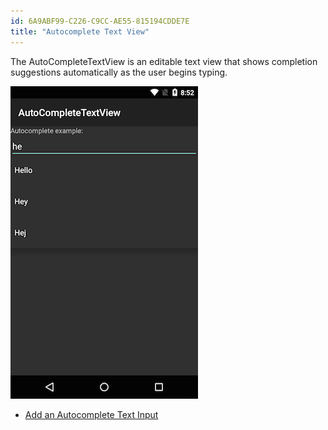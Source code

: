 ```yaml
---
id: 6A9ABF99-C226-C9CC-AE55-815194CDDE7E
title: "Autocomplete Text View"
---
```


The AutoCompleteTextView is an editable text view that shows completion
suggestions automatically as the user begins typing.

 [ ![](index/Images/AutoCompleteTextView.png)](index/Images/AutoCompleteTextView.png)

-   [Add an Autocomplete Text Input](/Recipes/android/controls/autocomplete_text_view/add_an_autocomplete_text_input) &nbsp;
